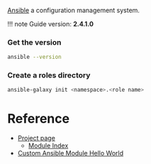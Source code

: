 [Ansible](https://www.ansible.com) a configuration management system.

!!! note
    Guide version: **2.4.1.0**

### Get the version

```bash
ansible --version
```

### Create a roles directory

```bash
ansible-galaxy init <namespace>.<role name>
```

# Reference

- [Project page](https://www.ansible.com)
    - [Module Index](http://docs.ansible.com/ansible/latest/modules_by_category.html)
- [Custom Ansible Module Hello World](http://blog.toast38coza.me/custom-ansible-module-hello-world)
